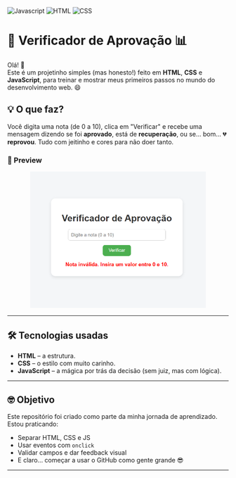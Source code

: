 
![Javascript](https://img.shields.io/badge/-JAVASCRIPT-F7DF1E?logo=javascript&logoColor=black&&style=for-the-badge)
![HTML](https://img.shields.io/badge/HTML5-E44D26?style=for-the-badge&logo=html5&logoColor=white)
![CSS](https://img.shields.io/badge/CSS3-264DE4?style=for-the-badge&logo=css3&logoColor=white)

# 📝 Verificador de Aprovação 📊

Olá! 👋  
Este é um projetinho simples (mas honesto!) feito em **HTML**, **CSS** e **JavaScript**, para treinar e mostrar meus primeiros passos no mundo do desenvolvimento web. 😄

## 💡 O que faz?

Você digita uma nota (de 0 a 10), clica em "Verificar" e recebe uma mensagem dizendo se foi **aprovado**, está de **recuperação**, ou se... bom... 💔 **reprovou**. Tudo com jeitinho e cores para não doer tanto.

### 📸 Preview


<p align="center">
  <img src="site.png" alt="site" width="400"/>
</p>

---

## 🛠️ Tecnologias usadas

- **HTML** – a estrutura.
- **CSS** – o estilo com muito carinho.
- **JavaScript** – a mágica por trás da decisão (sem juiz, mas com lógica).

---

## 🤓 Objetivo

Este repositório foi criado como parte da minha jornada de aprendizado. Estou praticando:
- Separar HTML, CSS e JS
- Usar eventos com `onclick`
- Validar campos e dar feedback visual
- E claro... começar a usar o GitHub como gente grande 😎

---

